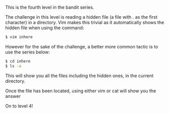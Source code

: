 This is the fourth level in the bandit series.

The challenge in this level is reading a hidden file (a file with . as the first character) in a directory.
Vim makes this trivial as it automatically shows the hidden file when using the command:
```bash
$ vim inhere
```

However for the sake of the challenge, a better more common tactic is to use the series below:
```bash
$ cd inhere
$ ls -a
```
This will show you all the files including the hidden ones, in the current directory.

Once the file has been located, using either vim or cat will show you the answer

On to level 4!
